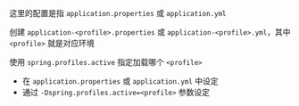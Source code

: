 这里的配置是指 `application.properties` 或 `application.yml`

创建 `application-<profile>.properties` 或 `application-<profile>.yml`，其中 `<profile>` 就是对应环境

使用 `spring.profiles.active` 指定加载哪个 `<profile>`
- 在 `application.properties` 或 `application.yml` 中设定
- 通过 `-Dspring.profiles.active=<profile>` 参数设定
